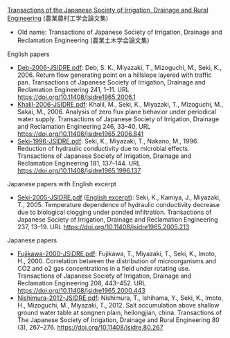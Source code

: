 [Transactions of the Japanese Society of Irrigation, Drainage and Rural Engineering](https://www.jstage.jst.go.jp/browse/jsidre) (農業農村工学会論文集)
- Old name: Transactions of Japanese Society of Irrigation, Drainage and Reclamation Engineering (農業土木学会論文集)

English papers

- [Deb-2006-JSIDRE.pdf](Deb-2006-JSIDRE.pdf): Deb, S. K., Miyazaki, T., Mizoguchi, M., Seki, K., 2006. Return flow generating point on a hillslope layered with traffic pan. Transactions of Japanese Society of Irrigation, Drainage and Reclamation Engineering 241, 1–11. URL https://doi.org/10.11408/jsidre1965.2006.1
- [Khalil-2006-JSIDRE.pdf](Khalil-2006-JSIDRE.pdf): Khalil, M., Seki, K., Miyazaki, T., Mizoguchi, M., Sakai, M., 2006. Analysis of zero flux plane behavior under periodical water supply. Transactions of Japanese Society of Irrigation, Drainage and Reclamation Engineering 246, 33–40. URL https://doi.org/10.11408/jsidre1965.2006.841
- [Seki-1996-JSIDRE.pdf](Seki-1996-JSIDRE.pdf): Seki, K., Miyazaki, T., Nakano, M., 1996. Reduction of hydraulic conductivity due to microbial effects. Transactions of Japanese Society of Irrigation, Drainage and Reclamation Engineering 181, 137–144. URL https://doi.org/10.11408/jsidre1965.1996.137

Japanese papers with English excerpt 

- [Seki-2005-JSIDRE.pdf](Seki-2005-JSIDRE.pdf) ([English excerpt](https://github.com/sekika/paper/blob/master/JSIDRE/Seki-2005-JSIDRE-excerpt.pdf)): 
Seki, K., Kamiya, J., Miyazaki, T., 2005. Temperature dependence of hydraulic conductivity decrease due to biological clogging under ponded infiltration. Transactions of Japanese Society of Irrigation, Drainage and Reclamation Engineering 237, 13–19. URL https://doi.org/10.11408/jsidre1965.2005.213

Japanese papers

- [Fujikawa-2000-JSIDRE.pdf](Fujikawa-2000-JSIDRE.pdf): Fujikawa, T., Miyazaki, T., Seki, K., Imoto, H., 2000. Correlation between the distribution of microorganisms and CO2 and o2 gas concentrations in a field under rotating use. Transactions of Japanese Society of Irrigation, Drainage and Reclamation Engineering 208, 443–452. URL https://doi.org/10.11408/jsidre1965.2000.443
- [Nishimura-2012-JSIDRE.pdf](Nishimura-2012-JSIDRE.pdf): Nishimura, T., Ishihama, Y., Seki, K., Imoto, H., Mizoguchi, M., Miyazaki, T., 2012. Salt accumulation above shallow ground water table at songnen plain, heilongjian, china. Transactions of The Japanese Society of Irrigation, Drainage and Rural Engineering 80 (3), 267–276. https://doi.org/10.11408/jsidre.80.267
